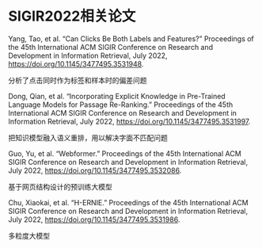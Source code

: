 # SIGIR2022相关论文

Yang, Tao, et al. “Can Clicks Be Both Labels and Features?” Proceedings of the 45th International ACM SIGIR Conference on Research and Development in Information Retrieval, July 2022, https://doi.org/10.1145/3477495.3531948.

分析了点击同时作为标签和样本时的偏差问题

Dong, Qian, et al. “Incorporating Explicit Knowledge in Pre-Trained Language Models for Passage Re-Ranking.” Proceedings of the 45th International ACM SIGIR Conference on Research and Development in Information Retrieval, July 2022, https://doi.org/10.1145/3477495.3531997.

把知识模型融入语义重排，用以解决字面不匹配问题

Guo, Yu, et al. “Webformer.” Proceedings of the 45th International ACM SIGIR Conference on Research and Development in Information Retrieval, July 2022, https://doi.org/10.1145/3477495.3532086.

基于网页结构设计的预训练大模型

Chu, Xiaokai, et al. “H-ERNIE.” Proceedings of the 45th International ACM SIGIR Conference on Research and Development in Information Retrieval, July 2022, https://doi.org/10.1145/3477495.3531986.

多粒度大模型
